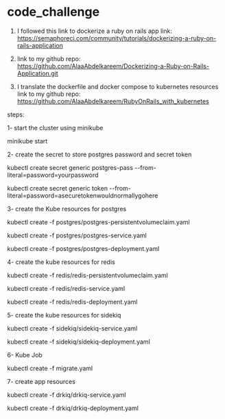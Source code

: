 # code_challenge

1) I followed this link to dockerize a ruby on rails app 
   link: https://semaphoreci.com/community/tutorials/dockerizing-a-ruby-on-rails-application

2) link to my github repo:
   https://github.com/AlaaAbdelkareem/Dockerizing-a-Ruby-on-Rails-Application.git

3) I translate the dockerfile and docker compose to kubernetes resources 
link to my github repo: https://github.com/AlaaAbdelkareem/RubyOnRails_with_kubernetes

steps:

1- start the cluster using minikube
   
   minikube start

2- create the secret to store postgres password and secret token

 kubectl create secret generic postgres-pass --from-literal=password=yourpassword
 
 kubectl create secret generic token --from-literal=password=asecuretokenwouldnormallygohere

 
3- create the Kube resources for postgres
 
 kubectl create -f postgres/postgres-persistentvolumeclaim.yaml 
 
 kubectl create -f postgres/postgres-service.yaml
 
 kubectl create -f postgres/postgres-deployment.yaml 


4- create the kube resources for redis
 
 kubectl create -f redis/redis-persistentvolumeclaim.yaml 
 
 kubectl create -f redis/redis-service.yaml
 
 kubectl create -f redis/redis-deployment.yaml 


5- create the kube resources for sidekiq
 
 kubectl create -f sidekiq/sidekiq-service.yaml 
 
 kubectl create -f sidekiq/sidekiq-deployment.yaml 


6- Kube Job
 
 kubectl create -f migrate.yaml


7- create app resources
 
 kubectl create -f drkiq/drkiq-service.yaml 
 
 kubectl create -f drkiq/drkiq-deployment.yaml 








